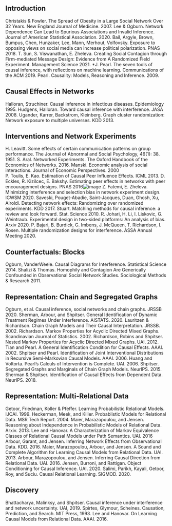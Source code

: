 ## Introduction
Christakis & Fowler. The Spread of Obesity in a Large Social Network Over 32 Years. New England Journal of Medicine. 2007.
Lee & Ogburn. Network Dependence Can Lead to Spurious Associations and Invalid Inference. Journal of American Statistical Association. 2020.
Bail, Argyle, Brown, Bumpus, Chen, Hunzaker, Lee, Mann, Merhout, Volfovsky. Exposure to opposing views on social media can increase political polarization. PNAS 2018.
T. Sun, S. Viswanathan, E. Zheleva. Creating Social Contagion through Firm-mediated Message Design: Evidence from A Randomized Field Experiment. Management Science 2021.
*J. Pearl. The seven tools of causal inference, with reflections on machine learning. Communications of the ACM 2019.
Pearl. Causality: Models, Reasoning and Inference. 2009.

## Causal Effects in Networks
Halloran, Struchiner. Causal inference in infectious diseases. Epidemiology 1995.
Hudgens, Halloran. Toward causal inference with interference. JASA 2008.
Ugander, Karrer, Backstrom, Kleinberg. Graph cluster randomization: Network exposure to multiple universes. KDD 2013.

## Interventions and Network Experiments
H. Leavitt. Some effects of certain communication patterns on group performance. The Journal of Abnormal and Social Psychology, 46(1): 38. 1951.
S. Aral. Networked Experiments. The Oxford Handbook of the Economics of Networks. 2016.
Manski. Economic analysis of social interactions. Journal of Economic Perspectives. 2000  
P. Toulis, E. Kao. Estimation of Causal Peer Influence Effects. ICML 2013.
D. Eckles, R. Kizilcec, E. Bakshy. Estimating peer effects in networks with peer encouragement designs. PNAS 2016![image](https://user-images.githubusercontent.com/792198/127784165-19e99104-f321-43e1-905c-9b4cd36c0f34.png)
Z. Fatemi, E. Zheleva. Minimizing interference and selection bias in network experiment design. ICWSM 2020.
Saveski, Pouget-Abadie, Saint-Jacques, Duan, Ghosh, Xu, Airoldi. Detecting network effects: Randomizing over randomized experiments. KDD 2017.
Stuart. Matching methods for causal inference: a review and look forward. Stat. Science 2010.
R. Johari, H. Li, I. Liskovic, G. Weintraub. Experimental design in two-sided platforms: An analysis of bias. Arxiv 2020.
P. Bajari, B. Burdick, G. Imbens, J. McQueen, T. Richardson, I. Rosen. Multiple randomization designs for interference. ASSA Annual Meeting 2020. 

## Counterfactuals: Blocks
Ogburn, VanderWeele. Causal Diagrams for Interference. Statistical Science 2014.
Shalizi & Thomas. Homophily and Contagion Are Generically Confounded in Observational Social Network Studies. Sociological Methods & Research 2011.

## Representation: Chain and Segregated Graphs
Ogburn, et al. Causal inference, social networks and chain graphs. JRSSB 2020.
Sherman, Arbour, and Shpitser. General Identification of Dynamic Treatment Regimes Under Interference. AISTATS. 2020.
Lauritzen & Richardson. Chain Graph Models and Their Causal Interpretation. JRSSB. 2002.
Richardson. Markov Properties for Acyclic Directed Mixed Graphs. Scandinavian Journal of Statistics. 2002.
Richardson, Robins and Shpitser. Nested Markov Properties for Acyclic Directed Mixed Graphs. UAI. 2012.
Tian and Pearl. A General Identification Condition for Causal Effects. AAAI. 2002.
Shpitser and Pearl. Identification of Joint Interventional Distributions in Recursive Semi-Markovian Causal Models. AAAI. 2006.
Huang and Voltorta. Pearl’s Calculs of Intervention is Complete. UAI. 2006.
Shpitser. Segregated Graphs and Marginals of Chain Graph Models. NeurIPS. 2015.
Sherman & Shpitser. Identification of Causal Effects from Dependent Data. NeurIPS. 2018.

## Representation: Multi-Relational Data
Getoor, Friedman, Koller & Pfeffer. Learning Probabilistic Relational Models. IJCAI. 1999.
Heckerman, Meek, and Killer. Probablistic Models for Relational Data. MSR Tech Report. 2004.
Maier, Marazopoulou, and Jensen. Reasoning about Independence in Probabilistic Models of Relational Data. Arxiv. 2013.
Lee and Hanovar. A Characterization of Markov Equivalence Classes of Relational Causal Models under Path Semantics. UAI. 2016
Arbour, Garant, and Jensen. Inferring Network Effects from Observational Data. KDD. 2016.
Maier, Marazopoulou, Arbour, and Jensen. A Sound and Complete Algorithm for Learning Causal Models from Relational Data. UAI. 2013.
Arbour, Marazopoulou, and Jensen. Inferring Causal Direction from Relational Data. UAI. 2016.
Jensen, Burroni, and Rattigan. Object Conditioning for Causal Inference. UAI. 2020.
Salimi, Parikh, Kayali, Getoor, Roy, and Suciu. Causal Relational Learning. SIGMOD. 2020.

## Discovery
Bhattacharya, Malinksy, and Shpitser. Causal inference under interference and network uncertainty. UAI, 2019.
Spirtes, Glymour, Scheines. Causation, Prediction, and Search. MIT Press, 1993.
Lee and Hanovar. On Learning Causal Models from Relational Data. AAAI. 2016.



